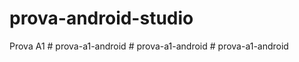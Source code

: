 # prova-android-studio
Prova A1
#   p r o v a - a 1 - a n d r o i d  
 #   p r o v a - a 1 - a n d r o i d  
 #   p r o v a - a 1 - a n d r o i d  
 